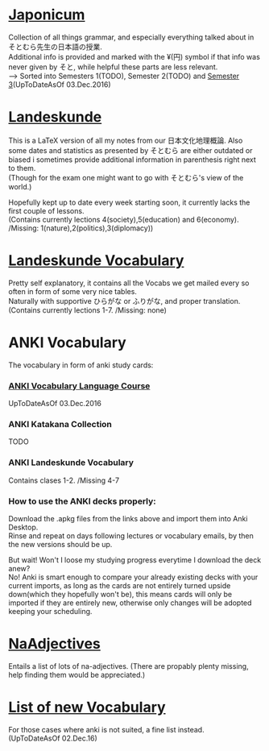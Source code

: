 # [Japonicum](/JaponicumSemester3.pdf)
Collection of all things grammar, and especially everything talked about in そとむら先生の日本語の授業.  
Additional info is provided and marked with the ¥(円) symbol if that info was never given by そと, while helpful these parts are less relevant.  
--> Sorted into Semesters 1(TODO), Semester 2(TODO) and [Semester 3](/JaponicumSemester3.pdf)(UpToDateAsOf 03.Dec.2016)  

# [Landeskunde](/Landeskunde.pdf)
This is a LaTeX version of all my notes from our 日本文化地理概論. Also some dates and statistics as presented by そとむら are either outdated or biased i sometimes provide additional information in parenthesis right next to them.  
(Though for the exam one might want to go with そとむら's view of the world.)  

Hopefully kept up to date every week starting soon, it currently lacks the first couple of lessons.  
(Contains currently lections 4(society),5(education) and 6(economy). /Missing: 1(nature),2(politics),3(diplomacy))

# [Landeskunde Vocabulary](/LandeskundeVocabulary.pdf)
Pretty self explanatory, it contains all the Vocabs we get mailed every so often in form of some very nice tables.  
Naturally with supportive ひらがな or ふりがな, and proper translation.  
(Contains currently lections 1-7. /Missing: none)

# ANKI Vocabulary
The vocabulary in form of anki study cards:
### [ANKI Vocabulary Language Course](https://drive.google.com/open?id=0B9AJAgnr7rueUGJkdTZuMkU4OVE "Download")
UpToDateAsOf 03.Dec.2016
### ANKI Katakana Collection
TODO
### ANKI Landeskunde Vocabulary
Contains clases 1-2. /Missing 4-7
### How to use the ANKI decks properly:  
Download the .apkg files from the links above and import them into Anki Desktop.  
Rinse and repeat on days following lectures or vocabulary emails, by then the new versions should be up. 

But wait! Won't I loose my studying progress everytime I download the deck anew?  
No! Anki is smart enough to compare your already existing decks with your current imports, as long as the cards are not entirely turned upside down(which they hopefully won't be), this means cards will only be imported if they are entirely new, otherwise only changes will be adopted keeping your scheduling.  


# [NaAdjectives](/NaAdjectives.pdf)
Entails a list of lots of na-adjectives. (There are propably plenty missing, help finding them would be appreciated.)

# [List of new Vocabulary](/JaponicumVocabulary.pdf) 
For those cases where anki is not suited, a fine list instead.  
(UpToDateAsOf 02.Dec.16)
